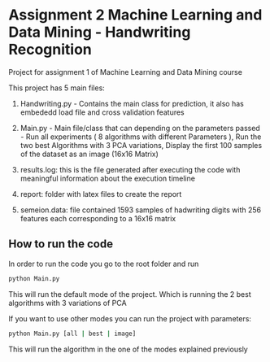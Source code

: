 # Assignment 2 Machine Learning and Data Mining - Handwriting Recognition
Project for assignment 1 of Machine Learning and Data Mining course

This project has 5 main files:

1. Handwriting.py - Contains the main class for prediction, it also has embededd load file and cross validation features

2. Main.py - Main file/class that can depending on the parameters passed - Run all experiments ( 8 algorithms with different Parameters ),
Run the two best Algorithms with 3 PCA variations, Display the first 100 samples of the dataset as an image (16x16 Matrix)

3. results.log: this is the file generated after executing the code with meaningful information about the execution
timeline

4. report: folder with latex files to create the report

5. semeion.data: file contained 1593 samples of hadwriting digits with 256 features each corresponding to a 16x16 matrix

## How to run the code

In order to run the code you go to the root folder and run

```bash
python Main.py
```
This will run the default mode of the project. Which is running the 2 best algorithms with 3 variations of PCA

If you want to use other modes you can run the project with parameters:

 ```bash
python Main.py [all | best | image]
 ```

This will run the algorithm in the one of the modes explained previously